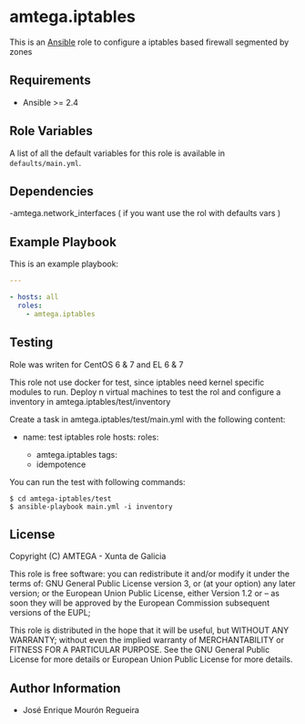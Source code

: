 # amtega.iptables

This is an [Ansible](http://www.ansible.com) role to configure a iptables based firewall segmented by zones

## Requirements

- Ansible >= 2.4


## Role Variables

A list of all the default variables for this role is available in `defaults/main.yml`.

## Dependencies

-amtega.network_interfaces ( if you want use the rol with defaults vars )

## Example Playbook

This is an example playbook:

```yaml
---

- hosts: all
  roles:
    - amtega.iptables
```

## Testing
Role was writen for CentOS 6 & 7 and EL 6 & 7

This role not use docker for test, since iptables need kernel specific modules to run.
Deploy n virtual machines to test the rol and configure a inventory in amtega.iptables/test/inventory

Create a task in amtega.iptables/test/main.yml with the following content:
- name: test iptables role
  hosts: <severs>
  roles:
    - amtega.iptables
  tags:
    - idempotence

You can run the test with following commands:
```shell
$ cd amtega-iptables/test
$ ansible-playbook main.yml -i inventory
```

## License

Copyright (C) <YEAR> AMTEGA - Xunta de Galicia

This role is free software: you can redistribute it and/or modify
it under the terms of:
GNU General Public License version 3, or (at your option) any later version;
or the European Union Public License, either Version 1.2 or – as soon
they will be approved by the European Commission ­subsequent versions of
the EUPL;

This role is distributed in the hope that it will be useful,
but WITHOUT ANY WARRANTY; without even the implied warranty of
MERCHANTABILITY or FITNESS FOR A PARTICULAR PURPOSE.  See the
GNU General Public License for more details or European Union Public License for more details.

## Author Information

- José Enrique Mourón Regueira
